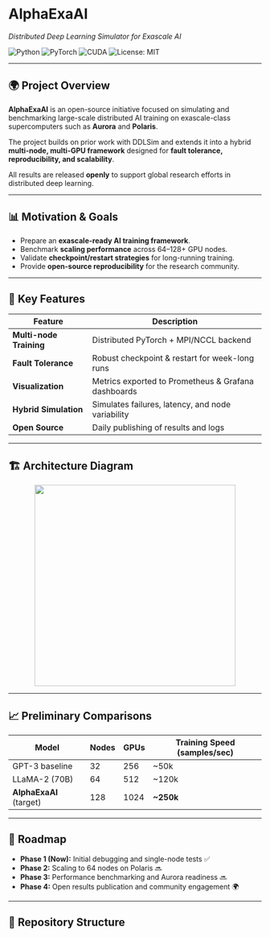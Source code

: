 # **AlphaExaAI**
_Distributed Deep Learning Simulator for Exascale AI_

![Python](https://img.shields.io/badge/python-3.10+-blue.svg?logo=python)
![PyTorch](https://img.shields.io/badge/PyTorch-2.3+-ee4c2c.svg?logo=pytorch)
![CUDA](https://img.shields.io/badge/CUDA-11.8-green.svg?logo=nvidia)
![License: MIT](https://img.shields.io/badge/License-MIT-yellow.svg)

---

## 🌍 Project Overview
**AlphaExaAI** is an open-source initiative focused on simulating and benchmarking large-scale distributed AI training on exascale-class supercomputers such as **Aurora** and **Polaris**.  

The project builds on prior work with DDLSim and extends it into a hybrid **multi-node, multi-GPU framework** designed for **fault tolerance, reproducibility, and scalability**.  

All results are released **openly** to support global research efforts in distributed deep learning.  

---

## 📊 Motivation & Goals
- Prepare an **exascale-ready AI training framework**.
- Benchmark **scaling performance** across 64–128+ GPU nodes.
- Validate **checkpoint/restart strategies** for long-running training.
- Provide **open-source reproducibility** for the research community.

---

## 🔑 Key Features
| Feature | Description |
|---------|-------------|
| **Multi-node Training** | Distributed PyTorch + MPI/NCCL backend |
| **Fault Tolerance** | Robust checkpoint & restart for week-long runs |
| **Visualization** | Metrics exported to Prometheus & Grafana dashboards |
| **Hybrid Simulation** | Simulates failures, latency, and node variability |
| **Open Source** | Daily publishing of results and logs |

---

## 🏗️ Architecture Diagram
<p align="center">
  <img src="https://raw.githubusercontent.com/github/explore/main/topics/deep-learning/deep-learning.png" width="400">
</p>

---

## 📈 Preliminary Comparisons
| Model | Nodes | GPUs | Training Speed (samples/sec) |
|-------|-------|------|-------------------------------|
| GPT-3 baseline | 32 | 256 | ~50k |
| LLaMA-2 (70B) | 64 | 512 | ~120k |
| **AlphaExaAI** (target) | 128 | 1024 | **~250k** |

---

## 🚀 Roadmap
- **Phase 1 (Now):** Initial debugging and single-node tests ✅  
- **Phase 2:** Scaling to 64 nodes on Polaris 🔜  
- **Phase 3:** Performance benchmarking and Aurora readiness 🔜  
- **Phase 4:** Open results publication and community engagement 🌍  

---

## 📂 Repository Structure
